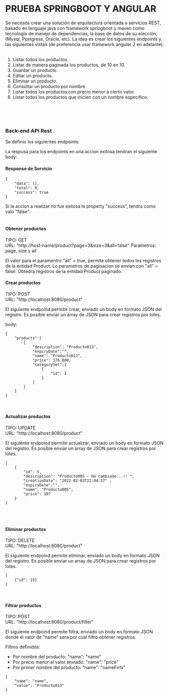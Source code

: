 

# PRUEBA SPRINGBOOT Y ANGULAR

Se necesita crear una solución de arquitectura orientada a servicios REST, basado en
lenguaje java con framework springboot y maven como tecnología de manejo de
dependencias, la base de datos de su elección, (Mysql, Postgress, Oracle, etc). La idea es
crear los siguientes endpoints y las siguientes vistas (de preferencia usar framework angular 2
en adelante):
<br/>
<br/>
1. Listar todos los productos. 
2. Listar de manera paginada los productos, de 10 en 10. 
3. Guardar un producto. 
4. Editar un producto. 
5. Eliminar un producto. 
6. Consultar un producto por nombre
7. Listar todos los productos con precio menor a cierto valor. 
8. Listar todos los productos que inicien con un nombre especifico.
<br/>
<br/>
<br/>


### Back-end API Rest

Se definio los siguientes endpoints:

La respusa para los endpoints en una accion exitosa tendran el siguiente
body:

#### Response de Servicio

````
{
    "data": [],
    "total": 0,
    "success": true
}
````

Si la accion a realizar no fue exitosa la property "success", tendra como
valo "false".
<br/>
<br/>
#### Obtener productos

TIPO: GET<br/>
URL: "http://host-name/product?page=3&size=3&all=false"
Parametros: page, size y all

El valor para el paramentro "all" = true, permite obtener todos los registros de la entidad
Product. Lo parametros de paginacion se envian con "all" = false. Obtedra 
registros de la entidad Product paginado.

#### Crear productos

TIPO: POST<br/>
URL: "http://localhost:8080/product"

El siguiente endpoind permite crear, enviado un body en formato JSON del registro.
Es posible enviar un array de JSON para crear registros por lotes.

body:

```
{
    "products":[
        {
            "description": "Producto013", 
            "expiryDate":"", 
            "name": "Producto013", 
            "price": 376.000,
            "categorySet":[
                {
                    "id": 1
                }
            ]
        }
    ]
}
```
<br/>

#### Actualizar productos

TIPO: UPDATE<br/>
URL: "http://localhost:8080/product"

El siguiente endpoind permite actualizar, enviado un body en formato JSON del registro.
Es posible enviar un array de JSON para crear registros por lotes.

````
[
    {
        "id": 5,
        "description": "Producto005 - Ha cambiado...!! ", 
        "creationDate": "2022-02-03T22:04:57" ,
        "expiryDate":"", 
        "name": "Producto005", 
        "price": 107
    }
]
````
<br/>
<br/>

#### Eliminar productos

TIPO: DELETE<br/>
URL: "http://localhost:8080/product"

El siguiente endpoind permite eliminar, enviado un body en formato JSON del registro.
Es posible enviar un array de JSON para crear registros por lotes.

````
[
    {"id": 15}
]
````
<br/>

#### Filtrar productos

TIPO: POST<br/>
URL: "http://localhost:8080/product/filter"

El siguiente endpoind permite filtra, enviado un body en formato JSON donde el valor
de "name" sera por cual filtro obtener registros.

Filtros definidos:

- Por nombre del producto: "name": "name"
- Por precio menor al valor enviado: "name": "price"
- Por primer nombre del producto: "name": "nameFirts"


````
{
    "name": "name",
    "value": "Producto013"
}
````

